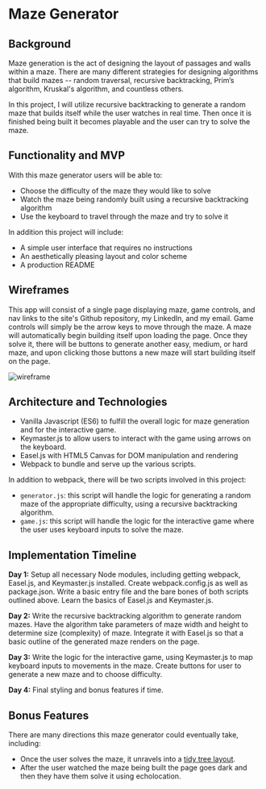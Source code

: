 # Maze Generator

## Background

Maze generation is the act of designing the layout of passages and walls within a maze. There are many different strategies for designing algorithms that build mazes -- random traversal, recursive backtracking, Prim’s algorithm, Kruskal's algorithm, and countless others.

In this project, I will utilize recursive backtracking to generate a random maze that builds itself while the user watches in real time. Then once it is finished being built it becomes playable and the user can try to solve the maze.

## Functionality and MVP

With this maze generator users will be able to:

+ Choose the difficulty of the maze they would like to solve
+ Watch the maze being randomly built using a recursive backtracking algorithm
+ Use the keyboard to travel through the maze and try to solve it

In addition this project will include:

+ A simple user interface that requires no instructions
+ An aesthetically pleasing layout and color scheme
+ A production README

## Wireframes

This app will consist of a single page displaying maze, game controls, and nav links to the site's Github repository, my LinkedIn, and my email. Game controls will simply be the arrow keys to move through the maze. A maze will automatically begin building itself upon loading the page. Once they solve it, there will be buttons to generate another easy, medium, or hard maze, and upon clicking those buttons a new maze will start building itself on the page.

![wireframe](./maze_generator.png)

## Architecture and Technologies

+ Vanilla Javascript (ES6) to fulfill the overall logic for maze generation and for the interactive game.
+ Keymaster.js to allow users to interact with the game using arrows on the keyboard.
+ Easel.js with HTML5 Canvas for DOM manipulation and rendering
+ Webpack to bundle and serve up the various scripts.

In addition to webpack, there will be two scripts involved in this project:

+ `generator.js`: this script will handle the logic for generating a random maze of the appropriate difficulty, using a recursive backtracking algorithm.
+ `game.js`: this script will handle the logic for the interactive game where the user uses keyboard inputs to solve the maze.

## Implementation Timeline

**Day 1:** Setup all necessary Node modules, including getting webpack, Easel.js, and Keymaster.js installed. Create webpack.config.js as well as package.json. Write a basic entry file and the bare bones of both scripts outlined above. Learn the basics of Easel.js and Keymaster.js.

**Day 2:** Write the recursive backtracking algorithm to generate random mazes. Have the algorithm take parameters of maze width and height to determine size (complexity) of maze. Integrate it with Easel.js so that a basic outline of the generated maze renders on the page.

**Day 3:** Write the logic for the interactive game, using Keymaster.js to map keyboard inputs to movements in the maze. Create buttons for user to generate a new maze and to choose difficulty.

**Day 4:** Final styling and bonus features if time.

## Bonus Features

There are many directions this maze generator could eventually take, including:

+ Once the user solves the maze, it unravels into a <a href="https://bl.ocks.org/mbostock/061b3929ba0f3964d335" target="_blank">tidy tree layout</a>.
+ After the user watched the maze being built the page goes dark and then they have them solve it using echolocation.
